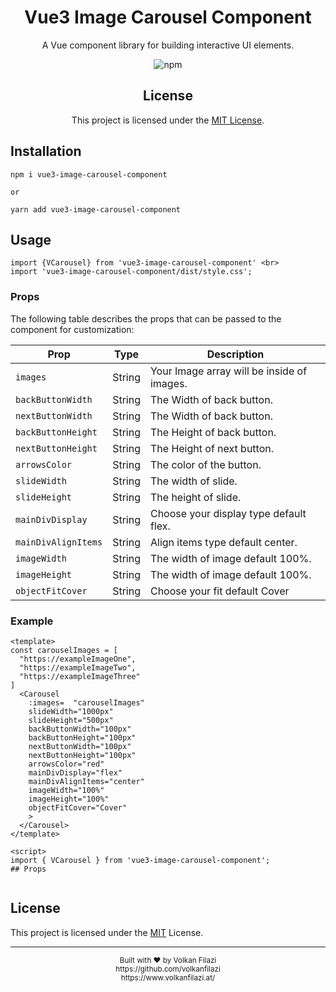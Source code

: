 <div align="center">
  <h1>Vue3 Image Carousel Component</h1>
  <p>A Vue component library for building interactive UI elements.</p>
  
  ![npm](https://img.shields.io/npm/v/vue3-image-carousel-component)
  ## License  

This project is licensed under the [MIT License](https://opensource.org/licenses/MIT).


</div>

## Installation

```
npm i vue3-image-carousel-component

or

yarn add vue3-image-carousel-component
```

## Usage
```
import {VCarousel} from 'vue3-image-carousel-component' <br>
import 'vue3-image-carousel-component/dist/style.css';
```


### Props

The following table describes the props that can be passed to the component for customization:

| Prop                 | Type             | Description                                                           |
|----------------------|------------------|-----------------------------------------------------------------------|
| `images`             | String           | Your Image array will be inside of images.                            |
| `backButtonWidth`    | String           | The Width of back button.                                             |
| `nextButtonWidth`    | String           | The Width of back button.                                             |
| `backButtonHeight`   | String           | The Height of back button.                                            |
| `nextButtonHeight`   | String           | The Height of next button.                                            |
| `arrowsColor`        | String           | The color of the button.                                              |
| `slideWidth`         | String           | The width of slide.                                                   |
| `slideHeight`        | String           | The height of slide.                                                  |
| `mainDivDisplay`     | String           | Choose your display type default flex.                                |
| `mainDivAlignItems`  | String           | Align items type default center.                                      |
| `imageWidth`         | String           | The width of image default 100%.                                      |
| `imageHeight`        | String           | The width of image default 100%.                                      |
| `objectFitCover`     | String           | Choose your fit default Cover                                         |


### Example

```
<template>
const carouselImages = [
  "https://exampleImageOne",
  "https://exampleImageTwo",
  "https://exampleImageThree"
]
  <Carousel 
    :images=  "carouselImages"
    slideWidth="1000px"
    slideHeight="500px"
    backButtonWidth="100px"
    backButtonHeight="100px"
    nextButtonWidth="100px"
    nextButtonHeight="100px"
    arrowsColor="red" 
    mainDivDisplay="flex" 
    mainDivAlignItems="center" 
    imageWidth="100%" 
    imageHeight="100%" 
    objectFitCover="Cover"
    >
  </Carousel>
</template>

<script>
import { VCarousel } from 'vue3-image-carousel-component';
## Props


```
## License

This project is licensed under the [MIT](LICENSE) License.

---

<div align="center">
  <sub>Built with ❤️ by Volkan Filazi</sub><br>
  <sub>https://github.com/volkanfilazi</sub><br>
  <sub>https://www.volkanfilazi.at/</sub>
</div>
